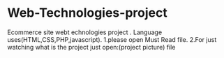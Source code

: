 # Web-Technologies-project
Ecommerce site webt echnologies project . Language uses(HTML,CSS,PHP,javascript).
1.please open Must Read file.
2.For just watching what is the project just open:(project picture) file
